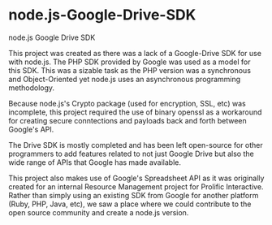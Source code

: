 node.js-Google-Drive-SDK
========================

node.js Google Drive SDK


This project was created as there was a lack of a Google-Drive SDK for use with node.js. The PHP SDK provided by Google was used as a model for this SDK. This was a sizable task as the PHP version was a synchronous and Object-Oriented yet node.js uses an asynchronous programming methodology.


Because node.js's Crypto package (used for encryption, SSL, etc) was incomplete, this project required the use of binary openssl as a workaround for creating secure conntections and payloads back and forth between Google's API.


The Drive SDK is mostly completed and has been left open-source for other programmers to add features related to not just Google Drive but also the wide range of APIs that Google has made available.


This project also makes use of Google's Spreadsheet API as it was originally created for an internal Resource Management project for Prolific Interactive. Rather than simply using an existing SDK from Google for another platform (Ruby, PHP, Java, etc), we saw a place where we could contribute to the open source community and create a node.js version.
